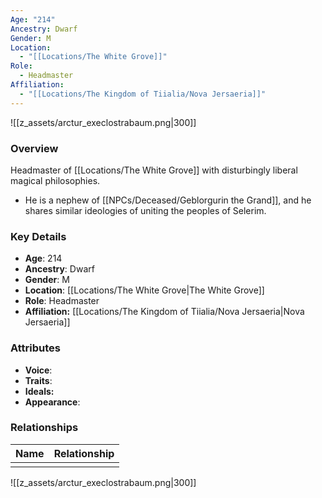 ```yaml
---
Age: "214"
Ancestry: Dwarf
Gender: M
Location:
  - "[[Locations/The White Grove]]"
Role:
  - Headmaster
Affiliation:
  - "[[Locations/The Kingdom of Tiialia/Nova Jersaeria]]"
---
```


![[z_assets/arctur_execlostrabaum.png|300]]

### Overview
Headmaster of [[Locations/The White Grove]] with disturbingly liberal magical philosophies.

- He is a nephew of [[NPCs/Deceased/Geblorgurin the Grand]], and he shares similar ideologies of uniting the peoples of Selerim.

### Key Details
- **Age**: 214
- **Ancestry**: Dwarf
- **Gender**: M
- **Location**: [[Locations/The White Grove\|The White Grove]]
- **Role**: Headmaster
- **Affiliation:** [[Locations/The Kingdom of Tiialia/Nova Jersaeria\|Nova Jersaeria]]

### Attributes
- **Voice**: 
- **Traits**: 
- **Ideals:** 
- **Appearance**:

### Relationships

| Name | Relationship |
| ---- | ------------ |
|      |              |

![[z_assets/arctur_execlostrabaum.png|300]]
